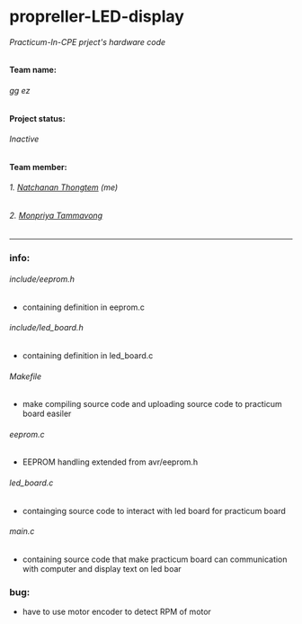# propreller-LED-display

###### Practicum-In-CPE prject's hardware code

#### Team name:
###### gg ez

#### Project status:
###### Inactive

#### Team member:
###### 1. [Natchanan Thongtem](https://github.com/psychoAB) (me)
###### 2. [Monpriya Tammavong](https://github.com/eveem)

___


### info:
    
###### include/eeprom.h
* containing definition in eeprom.c

###### include/led_board.h
* containing definition in led_board.c

###### Makefile
* make compiling source code and uploading source code to practicum board easiler

###### eeprom.c 
* EEPROM handling extended from avr/eeprom.h

###### led_board.c 
* containging source code to interact with led board for practicum board

###### main.c 
* containing source code that make practicum board can communication with computer and display text on led boar

### bug:
* have to use motor encoder to detect RPM of motor
